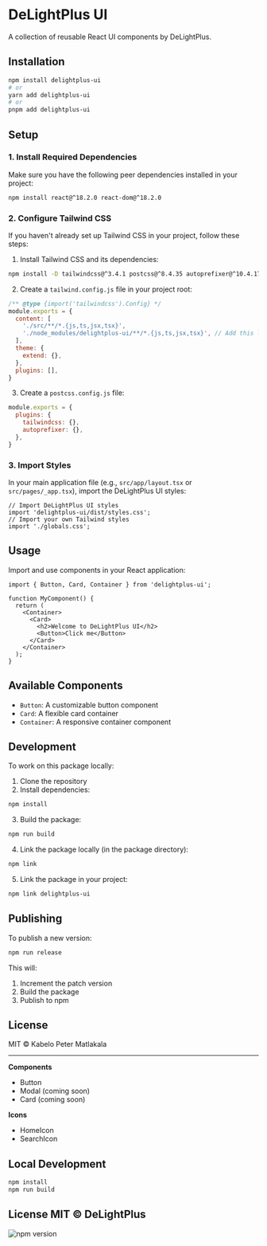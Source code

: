 # DeLightPlus UI

A collection of reusable React UI components by DeLightPlus.

## Installation

```bash
npm install delightplus-ui
# or
yarn add delightplus-ui
# or
pnpm add delightplus-ui
```

## Setup

### 1. Install Required Dependencies

Make sure you have the following peer dependencies installed in your project:

```bash
npm install react@^18.2.0 react-dom@^18.2.0
```

### 2. Configure Tailwind CSS

If you haven't already set up Tailwind CSS in your project, follow these steps:

1. Install Tailwind CSS and its dependencies:
```bash
npm install -D tailwindcss@^3.4.1 postcss@^8.4.35 autoprefixer@^10.4.17
```

2. Create a `tailwind.config.js` file in your project root:
```js
/** @type {import('tailwindcss').Config} */
module.exports = {
  content: [
    './src/**/*.{js,ts,jsx,tsx}',
    './node_modules/delightplus-ui/**/*.{js,ts,jsx,tsx}', // Add this line
  ],
  theme: {
    extend: {},
  },
  plugins: [],
}
```

3. Create a `postcss.config.js` file:
```js
module.exports = {
  plugins: {
    tailwindcss: {},
    autoprefixer: {},
  },
}
```

### 3. Import Styles

In your main application file (e.g., `src/app/layout.tsx` or `src/pages/_app.tsx`), import the DeLightPlus UI styles:

```tsx
// Import DeLightPlus UI styles
import 'delightplus-ui/dist/styles.css';
// Import your own Tailwind styles
import './globals.css';
```

## Usage

Import and use components in your React application:

```tsx
import { Button, Card, Container } from 'delightplus-ui';

function MyComponent() {
  return (
    <Container>
      <Card>
        <h2>Welcome to DeLightPlus UI</h2>
        <Button>Click me</Button>
      </Card>
    </Container>
  );
}
```

## Available Components

- `Button`: A customizable button component
- `Card`: A flexible card container
- `Container`: A responsive container component

## Development

To work on this package locally:

1. Clone the repository
2. Install dependencies:
```bash
npm install
```

3. Build the package:
```bash
npm run build
```

4. Link the package locally (in the package directory):
```bash
npm link
```

5. Link the package in your project:
```bash
npm link delightplus-ui
```

## Publishing

To publish a new version:

```bash
npm run release
```

This will:
1. Increment the patch version
2. Build the package
3. Publish to npm

## License

MIT © Kabelo Peter Matlakala

---
**Components**
- Button
- Modal (coming soon)
- Card (coming soon)

**Icons**
- HomeIcon
- SearchIcon

## Local Development
```bash
npm install
npm run build
```

License
MIT © DeLightPlus
---

![npm version](https://img.shields.io/npm/v/delightplus-ui)



<!--
---
🔹 To publish a new patch release:
```bash
npm run release
```
- Increments version from 0.1.2 → 0.1.3
- Builds the library
- Publishes it to NPM

🔹 To manually do a minor release:
```bash
npm run version:minor && npm run build && npm publish
```

---

When you release stable versions:
 ```bash
git tag v1.0.0
git push origin v1.0.0
``` -->
